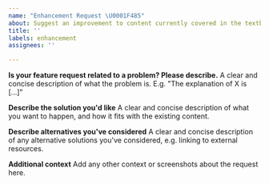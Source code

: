 ```yaml
---
name: "Enhancement Request \U0001F485"
about: Suggest an improvement to content currently covered in the textbook.
title: ''
labels: enhancement
assignees: ''

---
```


**Is your feature request related to a problem? Please describe.**
A clear and concise description of what the problem is. E.g. "The explanation of X is [...]"

**Describe the solution you'd like**
A clear and concise description of what you want to happen, and how it fits with the existing content.

**Describe alternatives you've considered**
A clear and concise description of any alternative solutions you've considered, e.g. linking to external resources.

**Additional context**
Add any other context or screenshots about the request here.
